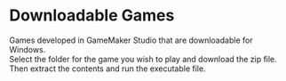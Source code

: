 # Downloadable Games
 Games developed in GameMaker Studio that are downloadable for Windows.  
 Select the folder for the game you wish to play and download the zip file.  Then extract the contents and run the executable file.
